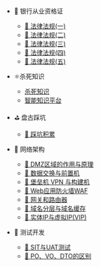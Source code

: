 - 🥡 银行从业资格证
  - [🍈 法律法规(一)](/workstudy/workstudy_bank/01_法律法规.md)
  - [🍍 法律法规(二)](/workstudy/workstudy_bank/02_法律法规.md)
  - [🍎 法律法规(三)](/workstudy/workstudy_bank/03_法律法规.md)
  - [🍏 法律法规(四)](/workstudy/workstudy_bank/04_法律法规.md)
  - [🍏 法律法规(五)](/workstudy/workstudy_bank/05_法律法规.md)

- ⚛️杀死知识
  - [杀死知识](/workstudy/workstudy_Internet/workstudy_Hunter.md)
  - [智能知识平台](/workstudy/workstudy_Internet/workstudy_智能知识平台.md)
- ⛳ 盘古踩坑
  - [🥭 踩坑积累](/workstudy/workstudy_dev/workstudy_dev.md)
- 🍑 网络架构
  - [🍇 DMZ区域的作用与原理](/workstudy/workstudy_Internet/workstudy_DMZ.md?id=_1、什么是DMZ区域)
  - [🍈 数据交换与前置机](/workstudy/workstudy_Internet/workstudy_DMZ.md?id=_6、前置机)
  - [🍊 堡垒机 VPN 与构建机](/workstudy/workstudy_Internet/workstudy_DMZ.md?id=_2、Web应用防火墙WAF)
  - [🍍 Web应用防火墙WAF](/workstudy/workstudy_Internet/workstudy_DMZ.md?id=_2、Web应用防火墙WAF)
  - [🍎 网关和路由器](/workstudy/workstudy_Internet/workstudy_DMZ.md?id=_7、网关和路由器)
  - [🍏 域名分层与域名缓存](/workstudy/workstudy_Internet/workstudy_DMZ.md?id_8、域名分层)
  - [🥭 实体IP与虚拟IP(VIP)](/workstudy/workstudy_Internet/workstudy_DMZ.md?id_11、真实IP与虚拟IP(VIP))
- 🌰 测试开发
  - [🍋 SIT与UAT测试](/workstudy/workstudy_dev/workstudy_environment.md)
  - [🍑 PO、VO、DTO的区别](/workstudy/workstudy_dev/workstudy_domain.md)



